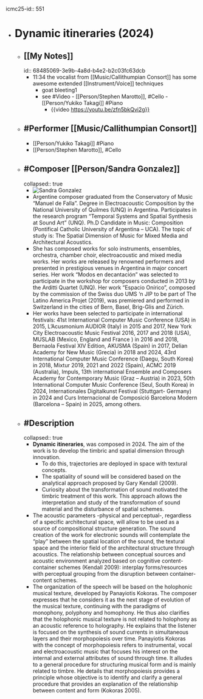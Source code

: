 icmc25-id:: 551

- # Dynamic itineraries (2024)
	- ## [[My Notes]]
	  id:: 68485069-3e9b-4a8d-b4e2-b2c03fc63dcb
		- 11:34 the vocalist from [[Music/Callithumpian Consort]] has some awesome extended [[Instrument/Voice]] techniques
			- goat bleeting1
			- see #Video - [[Person/Stephen Marotto]], #Cello - [[Person/Yukiko Takagi]] #Piano
				- {{video https://youtu.be/zfn5bkQvi2g}}
	- ## #Performer [[Music/Callithumpian Consort]]
		- [[Person/Yukiko Takagi]] #Piano
		- [[Person/Stephen Marotto]], #Cello
	- ## #Composer [[Person/Sandra Gonzalez]]
	  collapsed:: true
		- ![Sandra Gonzalez](https://icmc2025.sites.northeastern.edu/files/2025/06/Sandra_Gonza%CC%81lez_HEADSHOT-221x300.jpg)
		- Argentine composer graduated from the Conservatory of Music “Manuel de Falla”. Degree in Electroacoustic Composition by the National University of Quilmes (UNQ) in Argentina. Participates in the research program “Temporal Systems and Spatial Synthesis at Sound Art” (UNQ). Ph.D Candidate in Music: Composition (Pontifical Catholic University of Argentina – UCA). The topic of study is: The Spatial Dimension of Music for Mixed Media and Architectural Acoustics.
		- She has composed works for solo instruments, ensembles, orchestra, chamber choir, electroacoustic and mixed media works. Her works are released by renowned performers and presented in prestigious venues in Argentina in major concert series. Her work “Modos en decantación” was selected to participate in the workshop for composers conducted in 2013 by the Arditti Quartet (UNQ). Her work “Espacio Onírico”, composed by the commission of the Swiss duo UMS ‘n JIP to be part of The Latino America Projet (2019), was premiered and performed in Switzerland in the cities of Bern, Basel, Brig-Glis and Zürich.
		- Her works have been selected to participate in international festivals: 41st International Computer Music Conference (USA) in 2015, L’Acusmonium AUDIOR (Italy) in 2015 and 2017, New York City Electroacoustic Music Festival 2016, 2017 and 2018 (USA), MUSLAB (Mexico, England and France ) in 2016 and 2018, Bernaola Festival XIV Edition, AKUSMA (Spain) in 2017, Delian Academy for New Music (Grecia) in 2018 and 2024, 43rd International Computer Music Conference (Daegu, South Korea) in 2018, Mixtur 2019, 2021 and 2022 (Spain), ACMC 2019 (Australia), Impuls, 13th international Ensemble and Composers Academy for Contemporary Music (Graz – Austria) in 2023, 50th International Computer Music Conference (Seul, South Korea) in 2024, Internationales Digitalkunst Festival (Stuttgart- Germany) in 2024 and Curs Internacional de Composició Barcelona Modern (Barcelona – Spain) in 2025, among others.
	- ## #Description
	  collapsed:: true
		- **Dynamic itineraries**, was composed in 2024. The aim of the work is to develop the timbric and spatial dimension through innovation.
			- To do this, trajectories are deployed in space with textural concepts.
			- The spatiality of sound will be considered based on the analytical approach proposed by Gary Kendall (2009).
			- Curiosity about the transformation of sound motivated the timbric treatment of this work. This approach allows the interpretation and study of the transformation of sound material and the disturbance of spatial schemes.
		- The acoustic parameters -physical and perceptual-, regardless of a specific architectural space, will allow to be used as a source of compositional structure generation. The sound creation of the work for electronic sounds will contemplate the “play” between the spatial location of the sound, the textural space and the interior field of the architectural structure through acoustics. The relationship between conceptual sources and acoustic environment analyzed based on cognitive content-container schemes (Kendall 2009): interplay forms/resources with perceptual grouping from the disruption between container-content schemes.
		- The organization of the speech will be based on the holophonic musical texture, developed by Panayiotis Kokoras. The composer expresses that he considers it as the next stage of evolution of the musical texture, continuing with the paradigms of monophony, polyphony and homophony. He thus also clarifies that the holophonic musical texture is not related to holophony as an acoustic reference to holography. He explains that the listener is focused on the synthesis of sound currents in simultaneous layers and their morphopoiesis over time. Panayiotis Kokoras with the concept of morphopoiesis refers to instrumental, vocal and electroacoustic music that focuses his interest on the internal and external attributes of sound through time. It alludes to a general procedure for structuring musical form and is mainly related to timbre. He details that morphopoiesis provides a principle whose objective is to identify and clarify a general procedure that provides an explanation of the relationship between content and form (Kokoras 2005).